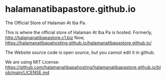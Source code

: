 # halamanatibapastore.github.io
The Official Store of Halaman At Iba Pa.

This is where the official store of Halaman At Iba Pa is hosted.
Formerly, http://halamanatibapastore.c1.biz
Now, https://halamanatibapahosting.github.io/halamanatibapastore.github.io/

The Website source code is open source, but you cannot edit it in github.

We are using MIT License: https://github.com/halamanatibapahosting/halamanatibapastore.github.io/blob/main/LICENSE.md

